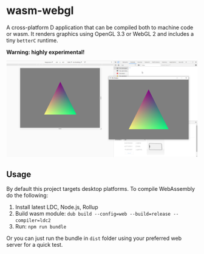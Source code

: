 # wasm-webgl
A cross-platform D application that can be compiled both to machine code or wasm. It renders graphics using OpenGL 3.3 or WebGL 2 and includes a tiny `betterC` runtime.

**Warning: highly experimental!**

[![Screenshot](screenshot.jpg)](screenshot.jpg)

## Usage
By default this project targets desktop platforms. To compile WebAssembly do the following:
1. Install latest LDC, Node.js, Rollup
2. Build wasm module:
   `dub build --config=web --build=release --compiler=ldc2`
3. Run:
   `npm run bundle`

Or you can just run the bundle in `dist` folder using your preferred web server for a quick test.